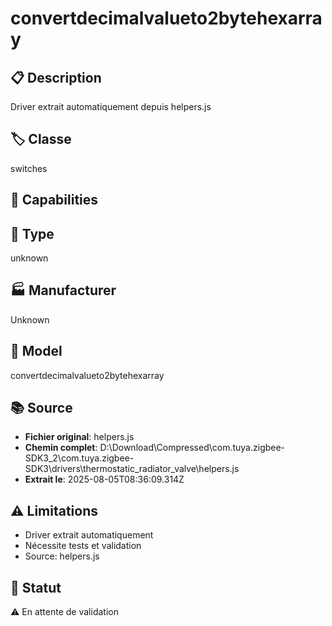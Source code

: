 # convertdecimalvalueto2bytehexarray

## 📋 Description
Driver extrait automatiquement depuis helpers.js

## 🏷️ Classe
switches

## 🔧 Capabilities


## 📡 Type
unknown

## 🏭 Manufacturer
Unknown

## 📱 Model
convertdecimalvalueto2bytehexarray

## 📚 Source
- **Fichier original**: helpers.js
- **Chemin complet**: D:\Download\Compressed\com.tuya.zigbee-SDK3_2\com.tuya.zigbee-SDK3\drivers\thermostatic_radiator_valve\helpers.js
- **Extrait le**: 2025-08-05T08:36:09.314Z

## ⚠️ Limitations
- Driver extrait automatiquement
- Nécessite tests et validation
- Source: helpers.js

## 🚀 Statut
⚠️ En attente de validation
